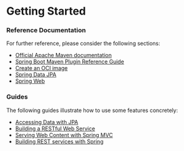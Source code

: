 # Getting Started

### Reference Documentation
For further reference, please consider the following sections:

* [Official Apache Maven documentation](https://maven.apache.org/guides/index.html)
* [Spring Boot Maven Plugin Reference Guide](https://docs.spring.io/spring-boot/docs/2.3.9.RELEASE/maven-plugin/reference/html/)
* [Create an OCI image](https://docs.spring.io/spring-boot/docs/2.3.9.RELEASE/maven-plugin/reference/html/#build-image)
* [Spring Data JPA](https://docs.spring.io/spring-boot/docs/2.4.3/reference/htmlsingle/#boot-features-jpa-and-spring-data)
* [Spring Web](https://docs.spring.io/spring-boot/docs/2.4.3/reference/htmlsingle/#boot-features-developing-web-applications)

### Guides
The following guides illustrate how to use some features concretely:

* [Accessing Data with JPA](https://spring.io/guides/gs/accessing-data-jpa/)
* [Building a RESTful Web Service](https://spring.io/guides/gs/rest-service/)
* [Serving Web Content with Spring MVC](https://spring.io/guides/gs/serving-web-content/)
* [Building REST services with Spring](https://spring.io/guides/tutorials/bookmarks/)

